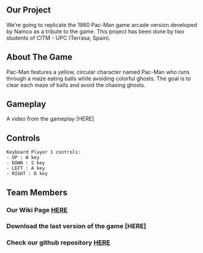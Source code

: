 ##  Our Project
We’re going to replicate the 1980 Pac-Man game arcade version developed by Namco as a tribute to the game. This project has been done by two students of CITM - UPC (Terrasa, Spain).

## About The Game
Pac-Man features a yellow, circular character named Pac-Man who runs through a maze eating balls while avoiding colorful ghosts. 
The goal is to clear each maze of balls and avoid the chasing ghosts.

## Gameplay
 A video from the gameplay [HERE]
 
## Controls
~~~~~~~~~~~~~~~
Keyboard Player 1 controls:
- UP : W key
- DOWN : S key
- LEFT : A key
- RIGHT : D key
~~~~~~~~~~~~~~~
## Team Members

### Our Wiki Page [HERE](https://github.com/MarcBlanquezPadilla/Pac-Man/wiki)
### Download the last version of the game [HERE]
### Check our github repository [HERE](https://github.com/MarcBlanquezPadilla/Pac-Man)
